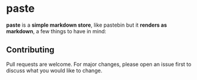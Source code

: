 # paste

**paste** is a **simple markdown store**, like pastebin but it **renders as markdown**, a few things to have in mind:

## Contributing

Pull requests are welcome. For major changes, please open an issue first to discuss what you would like to change.

